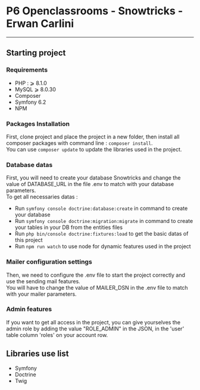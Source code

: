 # P6 Openclassrooms - Snowtricks - Erwan Carlini

<!-- [![SymfonyInsight](https://insight.symfony.com/projects/3e4940fc-7979-4f2e-a18e-20c1e0ffdf34/big.svg)](https://insight.symfony.com/projects/3e4940fc-7979-4f2e-a18e-20c1e0ffdf34) -->
---------------

## Starting project


### Requirements

- PHP : ⩾ 8.1.0 
- MySQL ⩾ 8.0.30
- Composer
- Symfony 6.2
- NPM 

### Packages Installation

First, clone project and place the project in a new folder, then install all composer packages with command line : ``composer install``.  
You can use ``composer update`` to update the libraries used in the project.

### Database datas

First, you will need to create your database Snowtricks and change the value of DATABASE_URL in the file .env to match with your database parameters.  
To get all necessaries datas :  
* Run ``symfony console doctrine:database:create`` in command to create your database  
* Run ``symfony console doctrine:migration:migrate`` in command to create your tables in your DB from the entities files  
* Run ``php bin/console doctrine:fixtures:load`` to get the basic datas of this project  
* Run ``npm run watch`` to use node for dynamic features used in the project

### Mailer configuration settings  

Then, we need to configure the .env file to start the project correctly and use the sending mail features.     
You will have to change the value of MAILER_DSN in the .env file to match with your mailer parameters.  

### Admin features

If you want to get all access in the project, you can give yourselves the admin role by adding the value "ROLE_ADMIN" in the JSON, in the 'user' table column 'roles' on your account row.  

## Libraries use list

* Symfony  
* Doctrine  
* Twig 
